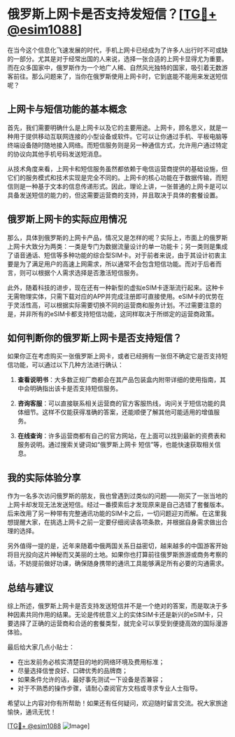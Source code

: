 # 俄罗斯上网卡是否支持发短信？[[TG💪+ @esim1088](https://t.me/s/esim1088)]

在当今这个信息化飞速发展的时代，手机上网卡已经成为了许多人出行时不可或缺的一部分。尤其是对于经常出国的人来说，选择一张合适的上网卡显得尤为重要。而在众多国家中，俄罗斯作为一个地广人稀、自然风光独特的国家，吸引着无数游客前往。那么问题来了，当你在俄罗斯使用上网卡时，它到底能不能用来发送短信呢？

## 上网卡与短信功能的基本概念

首先，我们需要明确什么是上网卡以及它的主要用途。上网卡，顾名思义，就是一种用于提供移动互联网连接的小型设备或软件。它可以让你通过手机、平板电脑等终端设备随时随地接入网络。而短信服务则是另一种通信方式，允许用户通过特定的协议向其他手机号码发送短消息。

从技术角度来看，上网卡和短信服务虽然都依赖于电信运营商提供的基础设施，但它们的服务模式和技术实现是完全不同的。上网卡的核心功能在于数据传输，而短信则是一种基于文本的信息传递形式。因此，理论上讲，一张普通的上网卡是可以具备发送短信的能力的，但这需要运营商的支持，并且取决于具体的套餐设置。

## 俄罗斯上网卡的实际应用情况

那么，具体到俄罗斯的上网卡产品，情况又是怎样的呢？实际上，市面上的俄罗斯上网卡大致分为两类：一类是专门为数据流量设计的单一功能卡；另一类则是集成了语音通话、短信等多种功能的综合型SIM卡。对于前者来说，由于其设计初衷主要是为了满足用户的高速上网需求，所以通常不会包含短信功能。而对于后者而言，则可以根据个人需求选择是否激活短信服务。

此外，随着科技的进步，现在还有一种新型的虚拟eSIM卡逐渐流行起来。这种卡无需物理实体，只需下载对应的APP并完成注册即可直接使用。eSIM卡的优势在于灵活性高，可以根据实际需要切换不同的运营商和服务计划。不过需要注意的是，并非所有的eSIM卡都支持短信功能，这同样取决于所绑定的运营商政策。

## 如何判断你的俄罗斯上网卡是否支持短信？

如果你正在考虑购买一张俄罗斯上网卡，或者已经拥有一张但不确定它是否支持短信功能，可以通过以下几种方法进行确认：

1. **查看说明书**：大多数正规厂商都会在其产品包装盒内附带详细的使用指南，其中会明确指出该卡是否支持短信服务。
   
2. **咨询客服**：可以直接联系相关运营商的官方客服热线，询问关于短信功能的具体细节。这样不仅能获得准确的答案，还能顺便了解其他可能适用的增值服务。

3. **在线查询**：许多运营商都有自己的官方网站，在上面可以找到最新的资费表和服务说明。通过搜索关键词如“俄罗斯上网卡 短信”等，也能快速获取相关信息。

## 我的实际体验分享

作为一名多次访问俄罗斯的朋友，我也曾遇到过类似的问题——刚买了一张当地的上网卡却发现无法发送短信。经过一番摸索后才发现原来是自己选错了套餐版本。后来改用了另一种带有完整通讯功能的SIM卡之后，一切问题迎刃而解。在这里我想提醒大家，在挑选上网卡之前一定要仔细阅读各项条款，并根据自身需求做出合理的选择。

另外值得一提的是，近年来随着中俄两国关系日益密切，越来越多的中国游客开始将目光投向这片神秘而又美丽的土地。如果你也打算前往俄罗斯旅游或商务考察的话，不妨提前做好功课，确保随身携带的通讯工具能够满足所有必要的沟通需求。

## 总结与建议

综上所述，俄罗斯上网卡是否支持发送短信并不是一个绝对的答案，而是取决于多种因素共同作用的结果。无论是传统意义上的实体SIM卡还是新兴的eSIM卡，只要选择了正确的运营商和合适的套餐类型，就完全可以享受到便捷高效的国际漫游体验。

最后给大家几点小贴士：
- 在出发前务必核实清楚目的地的网络环境及费用标准；
- 尽量选择信誉良好、口碑优秀的品牌商；
- 如果条件允许的话，最好事先测试一下设备是否兼容；
- 对于不熟悉的操作步骤，请耐心查阅官方文档或寻求专业人士指导。

希望以上内容对你有所帮助！如果还有任何疑问，欢迎随时留言交流。祝大家旅途愉快，通讯无忧！

[[TG💪+ @esim1088](https://t.me/s/esim1088) ![Image](https://i.postimg.cc/4NQfJmqS/Snipaste-2025-05-13-00-14-12.png)]